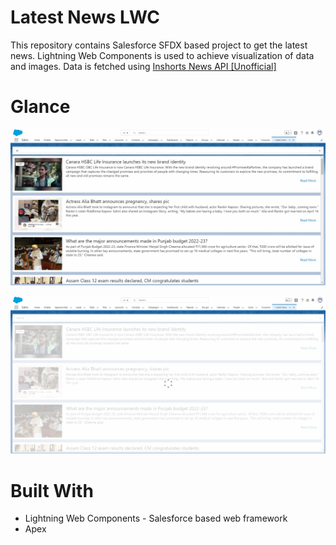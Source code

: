 # Latest News LWC

This repository contains Salesforce SFDX based project to get the latest news. Lightning Web Components is used to achieve visualization of data and images. Data is fetched using [Inshorts News API [Unofficial]](https://github.com/cyberboysumanjay/Inshorts-News-API)

# Glance

![](document/NewsLWC1.jpg)

![](document/NewsLWC2.jpg)


# Built With
* Lightning Web Components - Salesforce based web framework
* Apex
